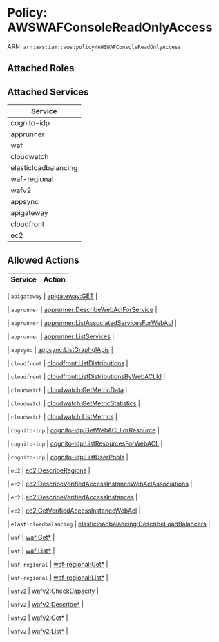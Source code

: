# Policy: AWSWAFConsoleReadOnlyAccess

ARN: `arn:aws:iam::aws:policy/AWSWAFConsoleReadOnlyAccess`

## Attached Roles

## Attached Services

| Service |
|---------|
| cognito-idp |
| apprunner |
| waf |
| cloudwatch |
| elasticloadbalancing |
| waf-regional |
| wafv2 |
| appsync |
| apigateway |
| cloudfront |
| ec2 |

## Allowed Actions

| Service | Action |
|:-------:|--------|

| `apigateway` | [apigateway:GET](../actions.md#apigateway:get) |

| `apprunner` | [apprunner:DescribeWebAclForService](../actions.md#apprunner:describewebaclforservice) |

| `apprunner` | [apprunner:ListAssociatedServicesForWebAcl](../actions.md#apprunner:listassociatedservicesforwebacl) |

| `apprunner` | [apprunner:ListServices](../actions.md#apprunner:listservices) |

| `appsync` | [appsync:ListGraphqlApis](../actions.md#appsync:listgraphqlapis) |

| `cloudfront` | [cloudfront:ListDistributions](../actions.md#cloudfront:listdistributions) |

| `cloudfront` | [cloudfront:ListDistributionsByWebACLId](../actions.md#cloudfront:listdistributionsbywebaclid) |

| `cloudwatch` | [cloudwatch:GetMetricData](../actions.md#cloudwatch:getmetricdata) |

| `cloudwatch` | [cloudwatch:GetMetricStatistics](../actions.md#cloudwatch:getmetricstatistics) |

| `cloudwatch` | [cloudwatch:ListMetrics](../actions.md#cloudwatch:listmetrics) |

| `cognito-idp` | [cognito-idp:GetWebACLForResource](../actions.md#cognito-idp:getwebaclforresource) |

| `cognito-idp` | [cognito-idp:ListResourcesForWebACL](../actions.md#cognito-idp:listresourcesforwebacl) |

| `cognito-idp` | [cognito-idp:ListUserPools](../actions.md#cognito-idp:listuserpools) |

| `ec2` | [ec2:DescribeRegions](../actions.md#ec2:describeregions) |

| `ec2` | [ec2:DescribeVerifiedAccessInstanceWebAclAssociations](../actions.md#ec2:describeverifiedaccessinstancewebaclassociations) |

| `ec2` | [ec2:DescribeVerifiedAccessInstances](../actions.md#ec2:describeverifiedaccessinstances) |

| `ec2` | [ec2:GetVerifiedAccessInstanceWebAcl](../actions.md#ec2:getverifiedaccessinstancewebacl) |

| `elasticloadbalancing` | [elasticloadbalancing:DescribeLoadBalancers](../actions.md#elasticloadbalancing:describeloadbalancers) |

| `waf` | [waf:Get*](../actions.md#waf:getall) |

| `waf` | [waf:List*](../actions.md#waf:listall) |

| `waf-regional` | [waf-regional:Get*](../actions.md#waf-regional:getall) |

| `waf-regional` | [waf-regional:List*](../actions.md#waf-regional:listall) |

| `wafv2` | [wafv2:CheckCapacity](../actions.md#wafv2:checkcapacity) |

| `wafv2` | [wafv2:Describe*](../actions.md#wafv2:describeall) |

| `wafv2` | [wafv2:Get*](../actions.md#wafv2:getall) |

| `wafv2` | [wafv2:List*](../actions.md#wafv2:listall) |
